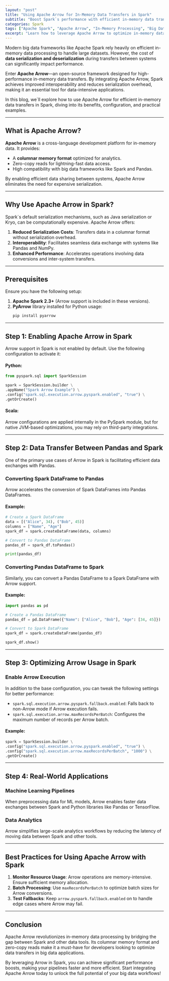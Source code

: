 ```yaml
---
layout: "post"
title: "Using Apache Arrow for In-Memory Data Transfers in Spark"
subtitle: "Boost Spark`s performance with efficient in-memory data transfers using Apache Arrow."
categories: Spark
tags: ["Apache Spark", "Apache Arrow", "In-Memory Processing", "Big Data"]
excerpt: "Learn how to leverage Apache Arrow to optimize in-memory data transfers in Spark, enhancing performance for data-intensive operations."
---
```




Modern big data frameworks like Apache Spark rely heavily on efficient in-memory data processing to handle large datasets. However, the cost of **data serialization and deserialization** during transfers between systems can significantly impact performance.

Enter **Apache Arrow**—an open-source framework designed for high-performance in-memory data transfers. By integrating Apache Arrow, Spark achieves improved interoperability and reduces serialization overhead, making it an essential tool for data-intensive applications.

In this blog, we`ll explore how to use Apache Arrow for efficient in-memory data transfers in Spark, diving into its benefits, configuration, and practical examples.

---

## What is Apache Arrow?

**Apache Arrow** is a cross-language development platform for in-memory data. It provides:
- A **columnar memory format** optimized for analytics.
- Zero-copy reads for lightning-fast data access.
- High compatibility with big data frameworks like Spark and Pandas.

By enabling efficient data sharing between systems, Apache Arrow eliminates the need for expensive serialization.

---

## Why Use Apache Arrow in Spark?

Spark`s default serialization mechanisms, such as Java serialization or Kryo, can be computationally expensive. Apache Arrow offers:
1. **Reduced Serialization Costs**: Transfers data in a columnar format without serialization overhead.
2. **Interoperability**: Facilitates seamless data exchange with systems like Pandas and NumPy.
3. **Enhanced Performance**: Accelerates operations involving data conversions and inter-system transfers.

---

## Prerequisites

Ensure you have the following setup:
1. **Apache Spark 2.3+** (Arrow support is included in these versions).
2. **PyArrow** library installed for Python usage:
   ```bash
   pip install pyarrow
   ```

---

## Step 1: Enabling Apache Arrow in Spark

Arrow support in Spark is not enabled by default. Use the following configuration to activate it:

#### Python:
```python
from pyspark.sql import SparkSession

spark = SparkSession.builder \
.appName("Spark Arrow Example") \
.config("spark.sql.execution.arrow.pyspark.enabled", "true") \
.getOrCreate()
```

#### Scala:
Arrow configurations are applied internally in the PySpark module, but for native JVM-based optimizations, you may rely on third-party integrations.

---

## Step 2: Data Transfer Between Pandas and Spark

One of the primary use cases of Arrow in Spark is facilitating efficient data exchanges with Pandas.

### Converting Spark DataFrame to Pandas
Arrow accelerates the conversion of Spark DataFrames into Pandas DataFrames.

#### Example:
```python
# Create a Spark DataFrame
data = [("Alice", 34), ("Bob", 45)]
columns = ["Name", "Age"]
spark_df = spark.createDataFrame(data, columns)

# Convert to Pandas DataFrame
pandas_df = spark_df.toPandas()

print(pandas_df)
```

### Converting Pandas DataFrame to Spark
Similarly, you can convert a Pandas DataFrame to a Spark DataFrame with Arrow support.

#### Example:
```python
import pandas as pd

# Create a Pandas DataFrame
pandas_df = pd.DataFrame({"Name": ["Alice", "Bob"], "Age": [34, 45]})

# Convert to Spark DataFrame
spark_df = spark.createDataFrame(pandas_df)

spark_df.show()
```

---

## Step 3: Optimizing Arrow Usage in Spark

### Enable Arrow Execution
In addition to the base configuration, you can tweak the following settings for better performance:
- `spark.sql.execution.arrow.pyspark.fallback.enabled`: Falls back to non-Arrow mode if Arrow execution fails.
- `spark.sql.execution.arrow.maxRecordsPerBatch`: Configures the maximum number of records per Arrow batch.

#### Example:
```python
spark = SparkSession.builder \
.config("spark.sql.execution.arrow.pyspark.enabled", "true") \
.config("spark.sql.execution.arrow.maxRecordsPerBatch", "1000") \
.getOrCreate()
```

---

## Step 4: Real-World Applications

### Machine Learning Pipelines
When preprocessing data for ML models, Arrow enables faster data exchanges between Spark and Python libraries like Pandas or TensorFlow.

### Data Analytics
Arrow simplifies large-scale analytics workflows by reducing the latency of moving data between Spark and other tools.

---

## Best Practices for Using Apache Arrow with Spark

1. **Monitor Resource Usage**: Arrow operations are memory-intensive. Ensure sufficient memory allocation.
2. **Batch Processing**: Use `maxRecordsPerBatch` to optimize batch sizes for Arrow conversions.
3. **Test Fallbacks**: Keep `arrow.pyspark.fallback.enabled` on to handle edge cases where Arrow may fail.

---

## Conclusion

Apache Arrow revolutionizes in-memory data processing by bridging the gap between Spark and other data tools. Its columnar memory format and zero-copy reads make it a must-have for developers looking to optimize data transfers in big data applications.

By leveraging Arrow in Spark, you can achieve significant performance boosts, making your pipelines faster and more efficient. Start integrating Apache Arrow today to unlock the full potential of your big data workflows!

